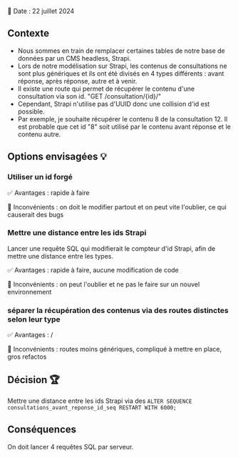 📅 Date : 22 juillet 2024

## Contexte

- Nous sommes en train de remplacer certaines tables de notre base de données par un CMS headless, Strapi. 
- Lors de notre modélisation sur Strapi, les contenus de consultations ne sont plus génériques et ils ont été divisés en 4 types différents : avant réponse, après réponse, autre et à venir.
- Il existe une route qui permet de récupérer le contenu d'une consultation via son id. "GET /consultation/{id}/"
- Cependant, Strapi n'utilise pas d'UUID donc une collision d'id est possible.
- Par exemple, je souhaite récupérer le contenu 8 de la consultation 12. Il est probable que cet id "8" soit utilisé par le contenu avant réponse et le contenu autre.

## Options envisagées 💡

### Utiliser un id forgé
✅ Avantages : rapide à faire

🚫 Inconvénients : on doit le modifier partout et on peut vite l'oublier, ce qui causerait des bugs

### Mettre une distance entre les ids Strapi
Lancer une requête SQL qui modifierait le compteur d'id Strapi, afin de mettre une distance entre les types.

✅ Avantages : rapide à faire, aucune modification de code

🚫 Inconvénients : on peut l'oublier et ne pas le faire sur un nouvel environnement

### séparer la récupération des contenus via des routes distinctes selon leur type
✅ Avantages : /

🚫 Inconvénients : routes moins génériques, compliqué à mettre en place, gros refactos 

## Décision 🏆
Mettre une distance entre les ids Strapi via des `ALTER SEQUENCE consultations_avant_reponse_id_seq RESTART WITH 6000;`

## Conséquences
On doit lancer 4 requêtes SQL par serveur.
